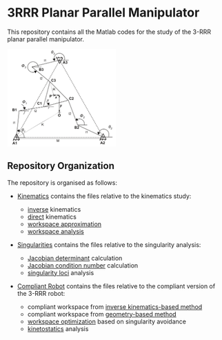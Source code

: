 # 3RRR Planar Parallel Manipulator 

This repository contains all the Matlab codes for the study of the 3-RRR planar parallel manipulator. 

<img src="https://github.com/PCov3r/3RRR_Planar_Parallel_Manipulator/blob/main/images/3RRR.png" width=50% height=50%>

<br>

## Repository Organization

The repository is organised as follows: 
* [Kinematics](./Kinematics) contains the files relative to the kinematics study:
    * [inverse](./Kinematics/ikm.m) kinematics
    * [direct](./Kinematics/dkm.m) kinematics
    * [workspace approximation](./Kinematics/approximated_workspace.m)
    * [workspace analysis](./Kinematics/get_workspace.m)

* [Singularities](./Singularities) contains the files relative to the singularity analysis:
    * [Jacobian determinant](./Singularities/det_jacobian.m) calculation
    * [Jacobian condition number](./Singularities/jacobian_cond.m) calculation
    * [singularity loci](./Singularities/singularity_loci.m) analysis
 
* [Compliant Robot](./Compliant_Robot) contains the files relative to the compliant version of the 3-RRR robot:
  * compliant workspace from [inverse kinematics-based method](./Compliant_Robot/get_compliant_workspace_ikm.m)
  * compliant workspace from [geometry-based method](./Compliant_Robot/get_compliant_workspace.m)
  * [workspace optimization](./Compliant_Robot/workspace_optimization.m) based on singularity avoidance
  * [kinetostatics](./Compliant_Robot/kinetostatics.m) analysis

